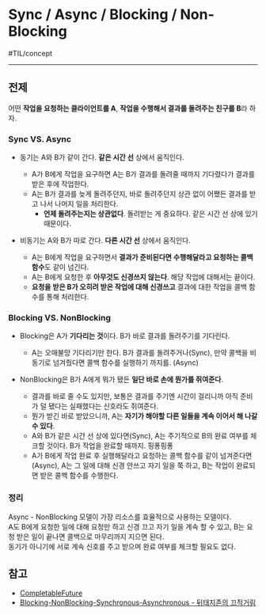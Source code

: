 # Sync / Async / Blocking / Non-Blocking
#TIL/concept

---

## 전제

어떤 **작업을 요청하는 클라이언트를 A**, **작업을 수행해서 결과를 돌려주는 친구를 B**라 하자.  


### Sync VS. Async

- 동기는 A와 B가 같이 간다. **같은 시간 선** 상에서 움직인다.
	- A가 B에게 작업을 요구하면 A는 B가 결과를 돌려줄 때까지 기다렸다가 결과를 받은 후에 작업한다.
	- A는 B가 결과를 늦게 돌려주던지, 바로 돌려주던지 상관 없이 어쨌든 결과를 받고 나서 나머지 일을 처리한다. 
		- **언제 돌려주는지는 상관없다**. 돌려받는 게 중요하다. 같은 시간 선 상에 있기 때문이다.

- 비동기는 A와 B가 따로 간다. **다른 시간 선** 상에서 움직인다.
	- A는 B에게 작업을 요구하면서 **결과가 준비된다면 수행해달라고 요청하는 콜백 함수**도 같이 넘긴다.
	- A는 B에게 요청한 후 **아무것도 신경쓰지 않는다**. 해당 작업에 대해서는 끝이다.
	- **요청을 받은 B가 오히려 받은 작업에 대해 신경쓰고** 결과에 대한 작업을 콜백 함수를 통해 처리한다.


### Blocking VS. NonBlocking

- Blocking은 A가 **기다리는 것**이다. B가 바로 결과를 돌려주기를 기다린다.
	- A는 오매불망 기다리기만 한다. B가 결과를 돌려주거나(Sync), 만약 콜백을 비동기로 넘겨줬다면 콜백 함수를 실행하기 까지를. (Async)

- NonBlocking은 B가 A에게 뭐가 됐든 **일단 바로 손에 뭔가를 쥐여준다**.
	- 결과를 바로 줄 수도 있지만, 보통은 결과를 주기엔 시간이 걸리니까 아직 준비가 덜 됐다는 실패했다는 신호라도 쥐여준다.
	- 뭔가 받긴 바로 받았으니까, A는 **자기가 해야할 다른 일들을 계속 이어서 해 나갈 수 있다**.
	- A와 B가 같은 시간 선 상에 있다면(Sync), A는 주기적으로 B의 완료 여부를 체크할 것이다. B가 작업을 완료할 때까지. 핑퐁핑퐁
	- A가 B에게 작업 완료 후 실행해달라고 요청하는 콜백 함수를 같이 넘겨준다면(Async), A는 그 일에 대해 신경 안쓰고 자기 일을 쭉 하고, B는 작업이 완료되면 받은 콜백 함수를 수행한다.


### 정리

Async - NonBlocking 모델이 가장 리소스를 효율적으로 사용하는 모델이다.  
A도 B에게 요청한 일에 대해 요청만 하고 신경 끄고 자기 일을 계속 할 수 있고, B는 요청 받은 일이 끝나면 콜백으로 마무리까지 지으면 된다.  
동기가 아니기에 서로 계속 신호를 주고 받으며 완료 여부를 체크할 필요도 없다.  


## 참고

- [CompletableFuture](https://brunch.co.kr/@springboot/267)
- [Blocking-NonBlocking-Synchronous-Asynchronous - 뒤태지존의 끄적거림](https://homoefficio.github.io/2017/02/19/Blocking-NonBlocking-Synchronous-Asynchronous/)
